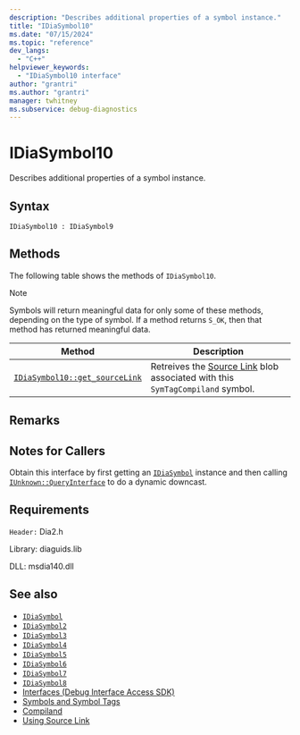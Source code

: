 ```yaml
---
description: "Describes additional properties of a symbol instance."
title: "IDiaSymbol10"
ms.date: "07/15/2024"
ms.topic: "reference"
dev_langs:
  - "C++"
helpviewer_keywords:
  - "IDiaSymbol10 interface"
author: "grantri"
ms.author: "grantri"
manager: twhitney
ms.subservice: debug-diagnostics
---
```

# IDiaSymbol10

Describes additional properties of a symbol instance.

## Syntax

```
IDiaSymbol10 : IDiaSymbol9
```

## Methods

The following table shows the methods of `IDiaSymbol10`.

> [!NOTE]
> Symbols will return meaningful data for only some of these methods, depending on the type of symbol. If a method returns `S_OK`, then that method has returned meaningful data.

|Method|Description|
|------------|-----------------|
|[`IDiaSymbol10::get_sourceLink`](../../debugger/debug-interface-access/idiasymbol10-get-sourcelink.md)|Retreives the [Source Link](https://github.com/dotnet/designs/blob/master/accepted/2020/diagnostics/source-link.md) blob associated with this `SymTagCompiland` symbol.|

## Remarks

## Notes for Callers

Obtain this interface by first getting an [`IDiaSymbol`](../../debugger/debug-interface-access/idiasymbol.md) instance and then calling [`IUnknown::QueryInterface`](windows/win32/api/unknwn/nf-unknwn-iunknown-queryinterface(refiid_void)) to do a dynamic downcast.

## Requirements

`Header:` Dia2.h

Library: diaguids.lib

DLL: msdia140.dll

## See also

- [`IDiaSymbol`](../../debugger/debug-interface-access/idiasymbol.md)
- [`IDiaSymbol2`](../../debugger/debug-interface-access/idiasymbol2.md)
- [`IDiaSymbol3`](../../debugger/debug-interface-access/idiasymbol3.md)
- [`IDiaSymbol4`](../../debugger/debug-interface-access/idiasymbol4.md)
- [`IDiaSymbol5`](../../debugger/debug-interface-access/idiasymbol5.md)
- [`IDiaSymbol6`](../../debugger/debug-interface-access/idiasymbol6.md)
- [`IDiaSymbol7`](../../debugger/debug-interface-access/idiasymbol7.md)
- [`IDiaSymbol8`](../../debugger/debug-interface-access/idiasymbol7.md)
- [Interfaces (Debug Interface Access SDK)](../../debugger/debug-interface-access/interfaces-debug-interface-access-sdk.md)
- [Symbols and Symbol Tags](../../debugger/debug-interface-access/symbols-and-symbol-tags.md)
- [Compiland](../../debugger/debug-interface-access/compiland.md)
- [Using Source Link](https://github.com/dotnet/sourcelink#using-source-link-in-c-projects)
